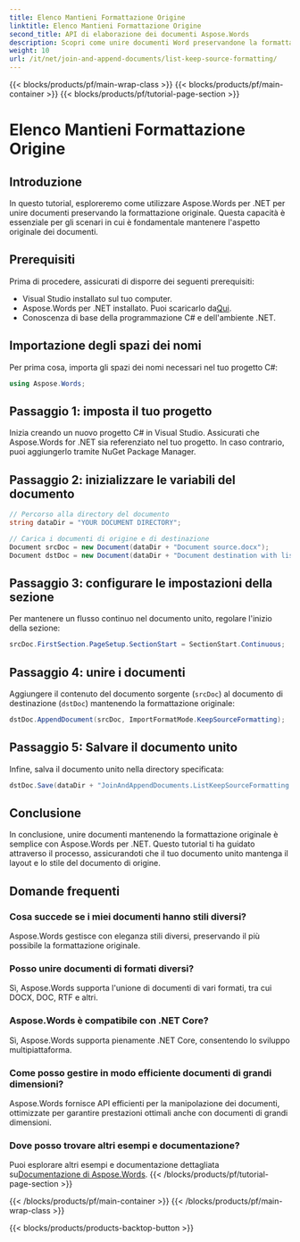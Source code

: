 ```yaml
---
title: Elenco Mantieni Formattazione Origine
linktitle: Elenco Mantieni Formattazione Origine
second_title: API di elaborazione dei documenti Aspose.Words
description: Scopri come unire documenti Word preservandone la formattazione usando Aspose.Words per .NET. Questo tutorial fornisce una guida passo-passo per unire documenti senza problemi.
weight: 10
url: /it/net/join-and-append-documents/list-keep-source-formatting/
---
```


{{< blocks/products/pf/main-wrap-class >}}
{{< blocks/products/pf/main-container >}}
{{< blocks/products/pf/tutorial-page-section >}}

# Elenco Mantieni Formattazione Origine

## Introduzione

In questo tutorial, esploreremo come utilizzare Aspose.Words per .NET per unire documenti preservando la formattazione originale. Questa capacità è essenziale per gli scenari in cui è fondamentale mantenere l'aspetto originale dei documenti.

## Prerequisiti

Prima di procedere, assicurati di disporre dei seguenti prerequisiti:

- Visual Studio installato sul tuo computer.
-  Aspose.Words per .NET installato. Puoi scaricarlo da[Qui](https://releases.aspose.com/words/net/).
- Conoscenza di base della programmazione C# e dell'ambiente .NET.

## Importazione degli spazi dei nomi

Per prima cosa, importa gli spazi dei nomi necessari nel tuo progetto C#:

```csharp
using Aspose.Words;
```

## Passaggio 1: imposta il tuo progetto

Inizia creando un nuovo progetto C# in Visual Studio. Assicurati che Aspose.Words for .NET sia referenziato nel tuo progetto. In caso contrario, puoi aggiungerlo tramite NuGet Package Manager.

## Passaggio 2: inizializzare le variabili del documento

```csharp
// Percorso alla directory del documento
string dataDir = "YOUR DOCUMENT DIRECTORY";

// Carica i documenti di origine e di destinazione
Document srcDoc = new Document(dataDir + "Document source.docx");
Document dstDoc = new Document(dataDir + "Document destination with list.docx");
```

## Passaggio 3: configurare le impostazioni della sezione

Per mantenere un flusso continuo nel documento unito, regolare l'inizio della sezione:

```csharp
srcDoc.FirstSection.PageSetup.SectionStart = SectionStart.Continuous;
```

## Passaggio 4: unire i documenti

Aggiungere il contenuto del documento sorgente (`srcDoc`) al documento di destinazione (`dstDoc`) mantenendo la formattazione originale:

```csharp
dstDoc.AppendDocument(srcDoc, ImportFormatMode.KeepSourceFormatting);
```

## Passaggio 5: Salvare il documento unito

Infine, salva il documento unito nella directory specificata:

```csharp
dstDoc.Save(dataDir + "JoinAndAppendDocuments.ListKeepSourceFormatting.docx");
```

## Conclusione

In conclusione, unire documenti mantenendo la formattazione originale è semplice con Aspose.Words per .NET. Questo tutorial ti ha guidato attraverso il processo, assicurandoti che il tuo documento unito mantenga il layout e lo stile del documento di origine.

## Domande frequenti

### Cosa succede se i miei documenti hanno stili diversi?
Aspose.Words gestisce con eleganza stili diversi, preservando il più possibile la formattazione originale.

### Posso unire documenti di formati diversi?
Sì, Aspose.Words supporta l'unione di documenti di vari formati, tra cui DOCX, DOC, RTF e altri.

### Aspose.Words è compatibile con .NET Core?
Sì, Aspose.Words supporta pienamente .NET Core, consentendo lo sviluppo multipiattaforma.

### Come posso gestire in modo efficiente documenti di grandi dimensioni?
Aspose.Words fornisce API efficienti per la manipolazione dei documenti, ottimizzate per garantire prestazioni ottimali anche con documenti di grandi dimensioni.

### Dove posso trovare altri esempi e documentazione?
 Puoi esplorare altri esempi e documentazione dettagliata su[Documentazione di Aspose.Words](https://reference.aspose.com/words/net/).
{{< /blocks/products/pf/tutorial-page-section >}}

{{< /blocks/products/pf/main-container >}}
{{< /blocks/products/pf/main-wrap-class >}}

{{< blocks/products/products-backtop-button >}}
